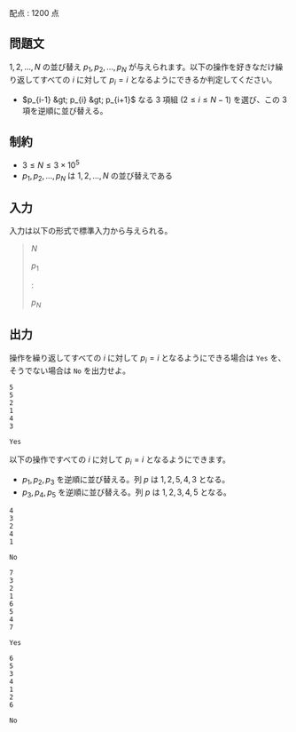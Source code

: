 配点 : $1200$ 点

## 問題文

$1,2,...,N$ の並び替え $p_1,p_2,...,p_N$ が与えられます。以下の操作を好きなだけ繰り返してすべての $i$ に対して $p_i=i$ となるようにできるか判定してください。

- $p_{i-1} &gt; p_{i} &gt; p_{i+1}$ なる $3$ 項組 ($2\leq i\leq N-1$) を選び、この $3$ 項を逆順に並び替える。

## 制約

- $3 \leq N \leq 3 \times 10^5$
- $p_1,p_2,...,p_N$ は $1,2,...,N$ の並び替えである

## 入力

入力は以下の形式で標準入力から与えられる。

> $N$
> 
> $p_1$
> 
> $:$
> 
> $p_N$

## 出力

操作を繰り返してすべての $i$ に対して $p_i=i$ となるようにできる場合は `Yes` を、そうでない場合は `No` を出力せよ。

```input1
5
5
2
1
4
3
```

```output1
Yes
```

以下の操作ですべての $i$ に対して $p_i=i$ となるようにできます。

- $p_1,p_2,p_3$ を逆順に並び替える。列 $p$ は $1,2,5,4,3$ となる。
- $p_3,p_4,p_5$ を逆順に並び替える。列 $p$ は $1,2,3,4,5$ となる。

```input2
4
3
2
4
1
```

```output2
No
```

```input3
7
3
2
1
6
5
4
7
```

```output3
Yes
```

```input4
6
5
3
4
1
2
6
```

```output4
No
```